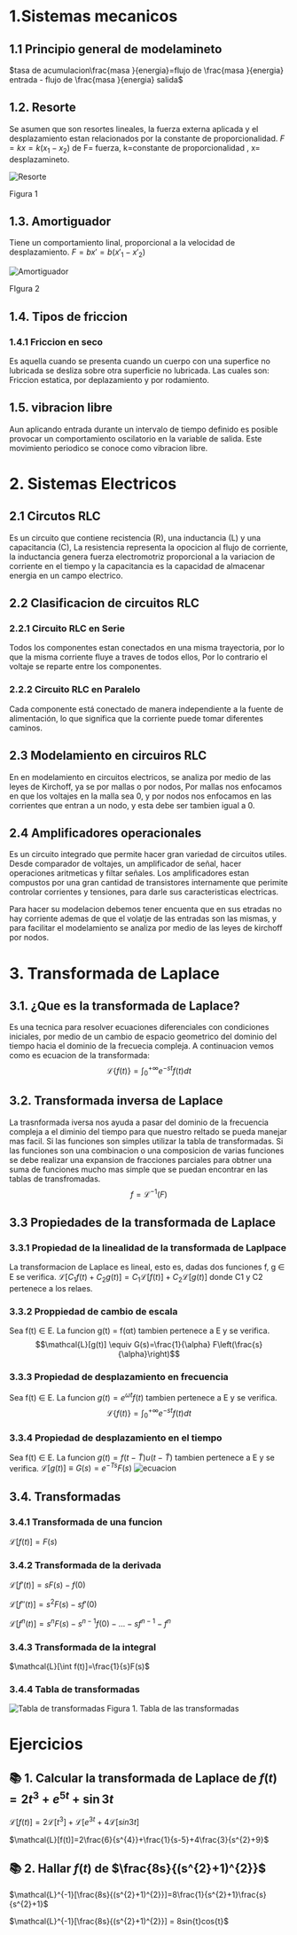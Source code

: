 # 1.Sistemas mecanicos
## 1.1 Principio general de modelamineto 
$tasa de acumulacion\frac{masa }{energia}=flujo de \frac{masa }{energia}  entrada - flujo de \frac{masa }{energia}  salida$
## 1.2. Resorte
Se asumen que son resortes lineales, la fuerza externa aplicada y el desplazamiento estan relacionados por la constante de proporcionalidad.
$F=kx=k(x_1-x_2)$ de F= fuerza, k=constante de proporcionalidad , x= desplazamineto.


![Resorte](https://github.com/user-attachments/assets/b22260f0-2e53-466b-81e5-64a90d35f3dc)

Figura 1
## 1.3. Amortiguador 
Tiene un comportamiento linal, proporcional a la velocidad de desplazamiento. $F=bx'=b(x'_1-x'_2)$

![Amortiguador](https://github.com/user-attachments/assets/ecd2c904-0372-44e9-94bf-eca890b356e7)

FIgura 2
## 1.4. Tipos de friccion
### 1.4.1 Friccion en seco
Es aquella cuando se presenta cuando un cuerpo con una superfice no lubricada se desliza sobre otra superficie no lubricada.
Las cuales son: Friccion estatica, por deplazamiento y por rodamiento.
## 1.5. vibracion libre
Aun aplicando entrada durante un intervalo de tiempo definido es posible provocar un comportamiento oscilatorio en la variable de salida. Este movimiento periodico se conoce como vibracion libre.
# 2. Sistemas Electricos
## 2.1 Circutos RLC
Es un circuito que contiene recistencia (R), una inductancia (L) y una capacitancia (C), La resistencia representa la opocicion al flujo de corriente, la inductancia genera fuerza electromotriz proporcional a la variacion de corriente en el tiempo  y la capacitancia es la capacidad de almacenar energia en un campo  electrico.
## 2.2 Clasificacion de circuitos RLC
### 2.2.1 Circuito RLC en Serie
Todos los componentes estan conectados en una misma trayectoria, por lo que la misma corriente fluye a traves de todos ellos, Por lo contrario el voltaje se reparte entre los componentes.
### 2.2.2 Circuito RLC en Paralelo
Cada componente está conectado de manera independiente a la fuente de alimentación, lo que significa que la corriente puede tomar diferentes caminos.
## 2.3 Modelamiento en circuiros RLC
En en modelamiento en circuitos electricos, se analiza por medio de las leyes de Kirchoff, ya se por mallas o por nodos, Por mallas nos enfocamos en que los voltajes en la malla sea 0, y por nodos nos enfocamos en las corrientes que entran a un nodo, y esta debe ser tambien igual a 0.
## 2.4 Amplificadores operacionales
Es un circuito integrado que permite hacer gran variedad de circuitos utiles. Desde comparador de voltajes, un amplificador de señal, hacer operaciones aritmeticas y filtar señales. Los amplificadores estan compustos por una gran cantidad de transistores internamente que perimite controlar corrientes y tensiones, para darle sus caracteristicas electricas.

Para hacer su modelacion debemos tener encuenta que en sus etradas no hay corriente ademas de que el volatje de las entradas son las mismas, y para facilitar el modelamiento se analiza por medio de las leyes de kirchoff por nodos.
# 3.  Transformada de Laplace
## 3.1.  ¿Que es la transformada de Laplace?
Es una tecnica para resolver ecuaciones diferenciales con condiciones iniciales, por medio de un cambio de espacio geometrico del dominio del tiempo hacia el dominio de la frecuecia compleja.
A continuacion vemos como es ecuacion de la transformada:
$$\mathcal{L}\{f(t)\}=\int_0^{+\infty} e^{-s t} f(t) d t$$
## 3.2. Transformada inversa de Laplace
La trasnformada iversa nos ayuda a pasar del dominio de la frecuencia compleja a el diminio del tiempo para que nuestro reltado se pueda manejar mas facil.
Si las funciones son simples utilizar la tabla de transformadas. Si las funciones son una combinacion o una composicion de varias funciones se debe realizar una expansion de fracciones parciales para obtner una suma de funciones mucho mas simple que se puedan encontrar en las tablas de transfromadas.
$$f=\mathcal{L}^{-1}(F)$$
## 3.3 Propiedades de la transformada de Laplace
### 3.3.1 Propiedad de la linealidad de la transformada de Laplpace
La transformacion de Laplace es lineal, esto es, dadas dos funciones f, g ∈ E se verifica.
$\mathcal{L}\left[C_1 f(t)+C_2 g(t)\right]=C_1 \mathcal{L}[f(t)]+C_2 \mathcal{L}[g(t)]$ donde C1 y C2 pertenece a los relaes.
### 3.3.2 Proppiedad de cambio de escala
Sea f(t) ∈ E. La funcion g(t) = f(αt) tambien pertenece a E y se verifica.
$$\mathcal{L}[g(t)] \equiv G(s)=\frac{1}{\alpha} F\left(\frac{s}{\alpha}\right)$$
### 3.3.3 Propiedad de desplazamiento en frecuencia
Sea f(t) ∈ E. La funcion $g(t)=e^{\omega t} f(t)$ tambien pertenece a E y se verifica.
$$\mathcal{L}\{f(t)\}=\int_0^{+\infty} e^{-s t} f(t) d t$$
### 3.3.4 Propiedad de desplazamiento en el tiempo
Sea f(t) ∈ E. La funcion $g(t)=f(t-\widetilde{T}) u(t-\widetilde{T})$ tambien pertenece a E y se verifica.
$\mathcal{L}[g(t)] \equiv G(s)=e^{-T s} F(s)$
![ecuacion](https://github.com/user-attachments/assets/a43b0964-61cb-4715-9590-31ac21478e3d)
## 3.4. Transformadas 
### 3.4.1 Transformada de una funcion
$\mathcal{L}[f(t)]=F(s)$
### 3.4.2 Transformada de la derivada
$\mathcal{L}[f'(t)]=sF(s)-f(0)$

$\mathcal{L}[f''(t)]=s^{2}F(s)-sf'(0)$

$\mathcal{L}[f^{n}(t)]=s^{n}F(s)-s^{n-1}f(0)-...-sf^{n-1}-f^{n}$
### 3.4.3 Transformada de la integral
$\mathcal{L}[\int f(t)]=\frac{1}{s}F(s)$
### 3.4.4 Tabla de transformadas
![Tabla de transformadas](https://github.com/user-attachments/assets/740994db-c24b-4de1-8525-7f45ccda0fd7)
Figura 1. Tabla de las transformadas
#  Ejercicios 
## 📚 1. Calcular la transformada de Laplace de $f(t)=2t^{3}+e^{5t}+\sin{3t}$
$\mathcal{L}[f(t)]=2\mathcal{L}[t^{3}]+\mathcal{L}[e^{3t}+4\mathcal{L}[sin{3t}]$

$\mathcal{L}[f(t)]=2\frac{6}{s^{4}}+\frac{1}{s-5}+4\frac{3}{s^{2}+9}$
## 📚 2. Hallar $f(t)$  de $\frac{8s}{(s^{2}+1)^{2}}$
$\mathcal{L}^{-1}[\frac{8s}{(s^{2}+1)^{2}}]=8\frac{1}{s^{2}+1}\frac{s}{s^{2}+1}$

$\mathcal{L}^{-1}[\frac{8s}{(s^{2}+1)^{2}}] = 8sin{t}cos{t}$
